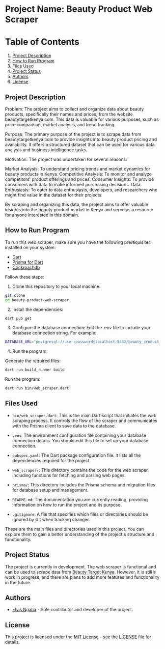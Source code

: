 # Project Name: Beauty Product Web Scraper

# Table of Contents
1. [Project Description](#project-description)
2. [How to Run Program](#how-to-run-program)
3. [Files Used](#files-used)
4. [Project Status](#project-status)
5. [Authors](#authors)
6. [License](#license)

## Project Description

Problem: The project aims to collect and organize data about beauty products, specifically their names and prices, from the website beautytargetkenya.com. This data is valuable for various purposes, such as price comparison, market analysis, and trend tracking.

Purpose: The primary purpose of the project is to scrape data from beautytargetkenya.com to provide insights into beauty product pricing and availability. It offers a structured dataset that can be used for various data analysis and business intelligence tasks.

Motivation: The project was undertaken for several reasons:

Market Analysis: To understand pricing trends and market dynamics for beauty products in Kenya.
Competitive Analysis: To monitor and analyze competitors' product offerings and prices.
Consumer Insights: To provide consumers with data to make informed purchasing decisions.
Data Enthusiasts: To cater to data enthusiasts, developers, and researchers who might find value in the dataset for their projects.

By scraping and organizing this data, the project aims to offer valuable insights into the beauty product market in Kenya and serve as a resource for anyone interested in this domain.

## How to Run Program

To run this web scraper, make sure you have the following prerequisites installed on your system:

- [Dart](https://dart.dev/get-dart)
- [Prisma for Dart](https://prisma.pub/docs/getting-started.html)
- [Cockroachdb](https://cockroachlabs.cloud/clusters)

Follow these steps:

1. Clone this repository to your local machine:

```bash
git clone 
cd beauty-product-web-scraper
```
2. Install the dependencies:

```bash
dart pub get
```
3. Configure the database connection:
Edit the .env file to include your database connection string. For example:

```bash
DATABASE_URL="postgresql://user:password@localhost:5432/beauty_product_scraper?schema=public"
```

4. Run the program:

Generate the required files:

```bash
dart run build_runner build
```

Run the program:
```bash
dart run bin/web_scraper.dart
```


## Files Used
- `bin/web_scraper.dart`: This is the main Dart script that initiates the web scraping process. It controls the flow of the scraper and communicates with the Prisma client to save data to the database.

- `.env`: The environment configuration file containing your database connection details. You should edit this file to set up your database connection.

- `pubspec.yaml`: The Dart package configuration file. It lists all the dependencies required for the project.

- `web_scraper/`: This directory contains the code for the web scraper, including functions for fetching and parsing web pages.

- `prisma/`: This directory includes the Prisma schema and migration files for database setup and management.

- `README.md`: The documentation you are currently reading, providing information on how to run the project and its purpose.

- `.gitignore`: A file that specifies which files or directories should be ignored by Git when tracking changes.


These are the main files and directories used in this project. You can explore them to gain a better understanding of the project's structure and functionality.


## Project Status

The project is currently in development. The web scraper is functional and can be used to scrape data from [Beauty Target Kenya](https://beautytargetkenya.com/). However, it is still a work in progress, and there are plans to add more features and functionality in the future.

## Authors

- [Elvis Ngatia](https://github.com/ElNgatia) - Sole contributor and developer of the project.

## License

This project is licensed under the [MIT License](LICENSE) - see the [LICENSE](LICENSE) file for details.